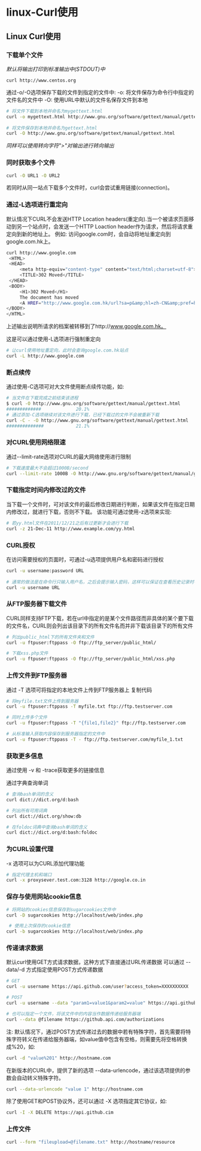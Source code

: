 # linux-Curl使用

## Linux Curl使用

### 下载单个文件

*默认将输出打印到标准输出中(STDOUT)中*

```shell
curl http://www.centos.org
```

通过-o/-O选项保存下载的文件到指定的文件中: -o: 将文件保存为命令行中指定的文件名的文件中 -O: 使用URL中默认的文件名保存文件到本地

```bash
# 将文件下载到本地并命名为mygettext.html
curl -o mygettext.html http://www.gnu.org/software/gettext/manual/gettext.html
 
# 将文件保存到本地并命名为gettext.html
curl -O http://www.gnu.org/software/gettext/manual/gettext.html
```

*同样可以使用转向字符">"对输出进行转向输出*

### 同时获取多个文件

```bash
curl -O URL1 -O URL2
```

若同时从同一站点下载多个文件时，curl会尝试重用链接(connection)。

### 通过-L选项进行重定向

默认情况下CURL不会发送HTTP Location headers(重定向).当一个被请求页面移动到另一个站点时，会发送一个HTTP Loaction header作为请求，然后将请求重定向到新的地址上。 例如: 访问google.com时，会自动将地址重定向到google.com.hk上。

```bash
curl http://www.google.com
 <HTML>
 <HEAD>
     <meta http-equiv="content-type" content="text/html;charset=utf-8">
     <TITLE>302 Moved</TITLE>
 </HEAD>
 <BODY>
     <H1>302 Moved</H1>
     The document has moved
     <A HREF="http://www.google.com.hk/url?sa=p&amp;hl=zh-CN&amp;pref=hkredirect&amp;pval=yes&amp;q=http://www.google.com.hk/&amp;ust=1379402837567135amp;usg=AFQjCNF3o7umf3jyJpNDPuF7KTibavE4aA">here</A>.
</BODY>
</HTML>
```

上述输出说明所请求的档案被转移到了http://www.google.com.hk。

这是可以通过使用-L选项进行强制重定向

```bash
# 让curl使用地址重定向，此时会查询google.com.hk站点
curl -L http://www.google.com
```

### 断点续传

通过使用-C选项可对大文件使用断点续传功能，如:

```bash
# 当文件在下载完成之前结束该进程
$ curl -O http://www.gnu.org/software/gettext/manual/gettext.html
#############             20.1%
# 通过添加-C选项继续对该文件进行下载，已经下载过的文件不会被重新下载
curl -C - -O http://www.gnu.org/software/gettext/manual/gettext.html
##############            21.1%  
```

### 对CURL使用网络限速

通过--limit-rate选项对CURL的最大网络使用进行限制

```bash
# 下载速度最大不会超过1000B/second
curl --limit-rate 1000B -O http://www.gnu.org/software/gettext/manual/gettext.html 
```

### 下载指定时间内修改过的文件

当下载一个文件时，可对该文件的最后修改日期进行判断，如果该文件在指定日期内修改过，就进行下载，否则不下载。 该功能可通过使用-z选项来实现:

```bash
# 若yy.html文件在2011/12/21之后有过更新才会进行下载
curl -z 21-Dec-11 http://www.example.com/yy.html
```

### CURL授权

在访问需要授权的页面时，可通过-u选项提供用户名和密码进行授权

```bash
curl -u username:password URL
 
# 通常的做法是在命令行只输入用户名，之后会提示输入密码，这样可以保证在查看历史记录时不会将密码泄露
curl -u username URL
```

### 从FTP服务器下载文件

CURL同样支持FTP下载，若在url中指定的是某个文件路径而非具体的某个要下载的文件名，CURL则会列出该目录下的所有文件名而并非下载该目录下的所有文件

```bash
# 列出public_html下的所有文件夹和文件
curl -u ftpuser:ftppass -O ftp://ftp_server/public_html/

# 下载xss.php文件
curl -u ftpuser:ftppass -O ftp://ftp_server/public_html/xss.php
```

### 上传文件到FTP服务器

通过 -T 选项可将指定的本地文件上传到FTP服务器上 复制代码

```bash
# 将myfile.txt文件上传到服务器
curl -u ftpuser:ftppass -T myfile.txt ftp://ftp.testserver.com

# 同时上传多个文件
curl -u ftpuser:ftppass -T "{file1,file2}" ftp://ftp.testserver.com

# 从标准输入获取内容保存到服务器指定的文件中
curl -u ftpuser:ftppass -T - ftp://ftp.testserver.com/myfile_1.txt   
```

### 获取更多信息

通过使用 -v 和 -trace获取更多的链接信息

通过字典查询单词

```bash
# 查询bash单词的含义
curl dict://dict.org/d:bash

# 列出所有可用词典
curl dict://dict.org/show:db

# 在foldoc词典中查询bash单词的含义
curl dict://dict.org/d:bash:foldoc    
```

### 为CURL设置代理

-x 选项可以为CURL添加代理功能

```bash
# 指定代理主机和端口
curl -x proxysever.test.com:3128 http://google.co.in
```

### 保存与使用网站cookie信息

```bash
# 将网站的cookies信息保存到sugarcookies文件中
curl -D sugarcookies http://localhost/web/index.php

 # 使用上次保存的cookie信息
curl -b sugarcookies http://localhost/web/index.php   
```

### 传递请求数据

默认curl使用GET方式请求数据，这种方式下直接通过URL传递数据 可以通过 --data/-d 方式指定使用POST方式传递数据

```bash
# GET
curl -u username https://api.github.com/user?access_token=XXXXXXXXXX

# POST
curl -u username --data "param1=value1&param2=value" https://api.github.com

# 也可以指定一个文件，将该文件中的内容当作数据传递给服务器端
curl --data @filename https://github.api.com/authorizations 
```

注: 默认情况下，通过POST方式传递过去的数据中若有特殊字符，首先需要将特殊字符转义在传递给服务器端，如value值中包含有空格，则需要先将空格转换成%20，如:

```bash
curl -d "value%201" http://hostname.com
```

在新版本的CURL中，提供了新的选项 --data-urlencode，通过该选项提供的参数会自动转义特殊字符。

```bash
curl --data-urlencode "value 1" http://hostname.com   
```

除了使用GET和POST协议外，还可以通过 -X 选项指定其它协议，如:

```bash
curl -I -X DELETE https://api.github.cim 
```

### 上传文件

```bash
curl --form "fileupload=@filename.txt" http://hostname/resource
```